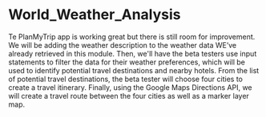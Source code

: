 # World_Weather_Analysis

Te PlanMyTrip app is working great but there is still room for improvement. We will be adding the weather description to the weather data WE’ve already retrieved in this module. Then, we'll have the beta testers use input statements to filter the data for their weather preferences, which will be used to identify potential travel destinations and nearby hotels. From the list of potential travel destinations, the beta tester will choose four cities to create a travel itinerary. Finally, using the Google Maps Directions API, we will create a travel route between the four cities as well as a marker layer map.
